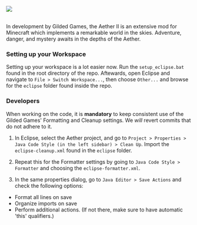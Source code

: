 <p align="center">

 <img src="http://i.imgur.com/RgWAINr.png"><br><br>

  In development by Gilded Games, the Aether II is an extensive mod for Minecraft which implements a remarkable world in the   skies. Adventure, danger, and mystery awaits in the depths of the Aether.

</p>

### Setting up your Workspace

Setting up your workspace is a lot easier now. Run the `setup_eclipse.bat` found in the root directory of the repo. Aftewards, open Eclipse and navigate to `File > Switch Workspace...`, then choose `Other...` and browse for the `eclipse` folder found inside the repo.

### Developers

When working on the code, it is **mandatory** to keep consistent use of the Gilded Games' Formatting and Cleanup settings. We _will_ revert commits that do not adhere to it.

1. In Eclipse, select the Aether project, and go to `Project > Properties > Java Code Style (in the left sidebar) > Clean Up`. Import the `eclipse-cleanup.xml` found in the `eclipse` folder.

2. Repeat this for the Formatter settings by going to `Java Code Style > Formatter` and choosing the `eclipse-formatter.xml`.

3. In the same properties dialog, go to `Java Editor > Save Actions` and check the following options:
  - Format all lines on save
  - Organize imports on save
  - Perform additional actions. (If not there, make sure to have automatic 'this' qualifiers.)
